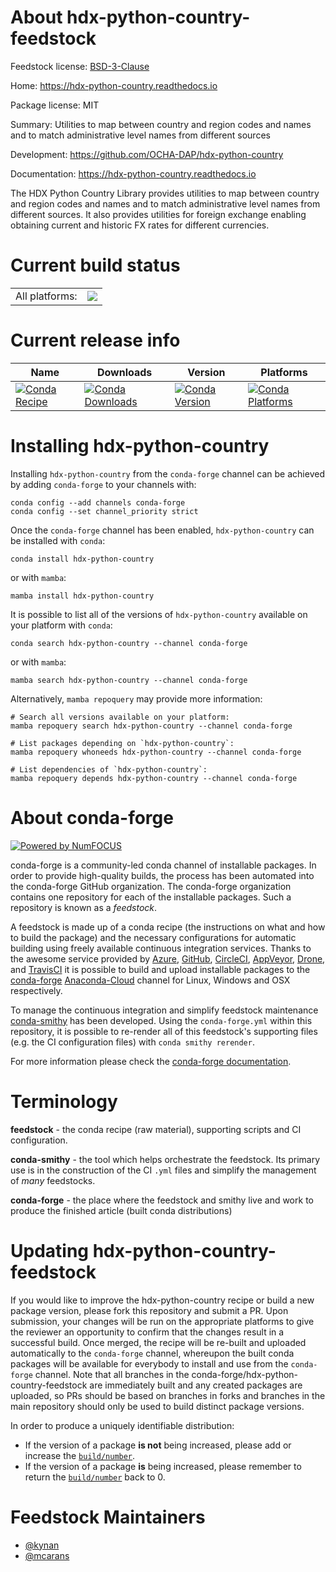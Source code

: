 About hdx-python-country-feedstock
==================================

Feedstock license: [BSD-3-Clause](https://github.com/conda-forge/hdx-python-country-feedstock/blob/main/LICENSE.txt)

Home: https://hdx-python-country.readthedocs.io

Package license: MIT

Summary: Utilities to map between country and region codes and names and to match
administrative level names from different sources


Development: https://github.com/OCHA-DAP/hdx-python-country

Documentation: https://hdx-python-country.readthedocs.io

The HDX Python Country Library provides utilities to map between country
and region codes and names and to match administrative level names from
different sources. It also provides utilities for foreign exchange enabling
obtaining current and historic FX rates for different currencies.


Current build status
====================


<table><tr><td>All platforms:</td>
    <td>
      <a href="https://dev.azure.com/conda-forge/feedstock-builds/_build/latest?definitionId=18653&branchName=main">
        <img src="https://dev.azure.com/conda-forge/feedstock-builds/_apis/build/status/hdx-python-country-feedstock?branchName=main">
      </a>
    </td>
  </tr>
</table>

Current release info
====================

| Name | Downloads | Version | Platforms |
| --- | --- | --- | --- |
| [![Conda Recipe](https://img.shields.io/badge/recipe-hdx--python--country-green.svg)](https://anaconda.org/conda-forge/hdx-python-country) | [![Conda Downloads](https://img.shields.io/conda/dn/conda-forge/hdx-python-country.svg)](https://anaconda.org/conda-forge/hdx-python-country) | [![Conda Version](https://img.shields.io/conda/vn/conda-forge/hdx-python-country.svg)](https://anaconda.org/conda-forge/hdx-python-country) | [![Conda Platforms](https://img.shields.io/conda/pn/conda-forge/hdx-python-country.svg)](https://anaconda.org/conda-forge/hdx-python-country) |

Installing hdx-python-country
=============================

Installing `hdx-python-country` from the `conda-forge` channel can be achieved by adding `conda-forge` to your channels with:

```
conda config --add channels conda-forge
conda config --set channel_priority strict
```

Once the `conda-forge` channel has been enabled, `hdx-python-country` can be installed with `conda`:

```
conda install hdx-python-country
```

or with `mamba`:

```
mamba install hdx-python-country
```

It is possible to list all of the versions of `hdx-python-country` available on your platform with `conda`:

```
conda search hdx-python-country --channel conda-forge
```

or with `mamba`:

```
mamba search hdx-python-country --channel conda-forge
```

Alternatively, `mamba repoquery` may provide more information:

```
# Search all versions available on your platform:
mamba repoquery search hdx-python-country --channel conda-forge

# List packages depending on `hdx-python-country`:
mamba repoquery whoneeds hdx-python-country --channel conda-forge

# List dependencies of `hdx-python-country`:
mamba repoquery depends hdx-python-country --channel conda-forge
```


About conda-forge
=================

[![Powered by
NumFOCUS](https://img.shields.io/badge/powered%20by-NumFOCUS-orange.svg?style=flat&colorA=E1523D&colorB=007D8A)](https://numfocus.org)

conda-forge is a community-led conda channel of installable packages.
In order to provide high-quality builds, the process has been automated into the
conda-forge GitHub organization. The conda-forge organization contains one repository
for each of the installable packages. Such a repository is known as a *feedstock*.

A feedstock is made up of a conda recipe (the instructions on what and how to build
the package) and the necessary configurations for automatic building using freely
available continuous integration services. Thanks to the awesome service provided by
[Azure](https://azure.microsoft.com/en-us/services/devops/), [GitHub](https://github.com/),
[CircleCI](https://circleci.com/), [AppVeyor](https://www.appveyor.com/),
[Drone](https://cloud.drone.io/welcome), and [TravisCI](https://travis-ci.com/)
it is possible to build and upload installable packages to the
[conda-forge](https://anaconda.org/conda-forge) [Anaconda-Cloud](https://anaconda.org/)
channel for Linux, Windows and OSX respectively.

To manage the continuous integration and simplify feedstock maintenance
[conda-smithy](https://github.com/conda-forge/conda-smithy) has been developed.
Using the ``conda-forge.yml`` within this repository, it is possible to re-render all of
this feedstock's supporting files (e.g. the CI configuration files) with ``conda smithy rerender``.

For more information please check the [conda-forge documentation](https://conda-forge.org/docs/).

Terminology
===========

**feedstock** - the conda recipe (raw material), supporting scripts and CI configuration.

**conda-smithy** - the tool which helps orchestrate the feedstock.
                   Its primary use is in the construction of the CI ``.yml`` files
                   and simplify the management of *many* feedstocks.

**conda-forge** - the place where the feedstock and smithy live and work to
                  produce the finished article (built conda distributions)


Updating hdx-python-country-feedstock
=====================================

If you would like to improve the hdx-python-country recipe or build a new
package version, please fork this repository and submit a PR. Upon submission,
your changes will be run on the appropriate platforms to give the reviewer an
opportunity to confirm that the changes result in a successful build. Once
merged, the recipe will be re-built and uploaded automatically to the
`conda-forge` channel, whereupon the built conda packages will be available for
everybody to install and use from the `conda-forge` channel.
Note that all branches in the conda-forge/hdx-python-country-feedstock are
immediately built and any created packages are uploaded, so PRs should be based
on branches in forks and branches in the main repository should only be used to
build distinct package versions.

In order to produce a uniquely identifiable distribution:
 * If the version of a package **is not** being increased, please add or increase
   the [``build/number``](https://docs.conda.io/projects/conda-build/en/latest/resources/define-metadata.html#build-number-and-string).
 * If the version of a package **is** being increased, please remember to return
   the [``build/number``](https://docs.conda.io/projects/conda-build/en/latest/resources/define-metadata.html#build-number-and-string)
   back to 0.

Feedstock Maintainers
=====================

* [@kynan](https://github.com/kynan/)
* [@mcarans](https://github.com/mcarans/)


